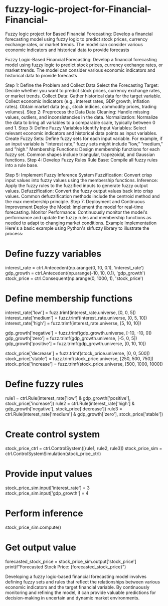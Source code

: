 # fuzzy-logic-project-for-Financial-Financial-
Fuzzy logic project for Based Financial Forecasting: Develop a financial forecasting model using fuzzy logic to predict stock prices, currency exchange rates, or market trends. The model can consider various economic indicators and historical data to provide forecasts

Fuzzy Logic-Based Financial Forecasting: Develop a financial forecasting model using fuzzy logic to predict stock prices, currency exchange rates, or market trends. The model can consider various economic indicators and historical data to provide forecasts

    
 




Step 1: Define the Problem and Collect Data
Select the Forecasting Target:
Decide whether you want to predict stock prices, currency exchange rates, or market trends.
Collect Data:
Gather historical data for the target variable.
Collect economic indicators (e.g., interest rates, GDP growth, inflation rates).
Obtain market data (e.g., stock indices, commodity prices, trading volumes).
Step 2: Preprocess the Data
Data Cleaning:
Handle missing values, outliers, and inconsistencies in the data.
Normalization:
Normalize the data to bring all variables to a comparable scale, typically between 0 and 1.
Step 3: Define Fuzzy Variables
Identify Input Variables:
Select relevant economic indicators and historical data points as input variables.
Create Fuzzy Sets:
Define fuzzy sets for each input variable. For example, if an input variable is "interest rate," fuzzy sets might include "low," "medium," and "high."
Membership Functions:
Design membership functions for each fuzzy set. Common shapes include triangular, trapezoidal, and Gaussian functions.
Step 4: Develop Fuzzy Rules
Rule Base:
Compile all fuzzy rules into a rule base.

Step 5: Implement Fuzzy Inference System
Fuzzification:
Convert crisp input values into fuzzy values using the membership functions.
Inference:
Apply the fuzzy rules to the fuzzified inputs to generate fuzzy output values.
Defuzzification:
Convert the fuzzy output values back into crisp values. Common defuzzification methods include the centroid method and the max membership principle.
Step 7: Deployment and Continuous Improvement
Deploy the Model:
Implement the model for real-time forecasting.
Monitor Performance:
Continuously monitor the model's performance and update the fuzzy rules and membership functions as needed to adapt to changing market conditions.
Example Implementation
Here's a basic example using Python's skfuzzy library to illustrate the process:

# Define fuzzy variables
interest_rate = ctrl.Antecedent(np.arange(0, 10, 0.1), 'interest_rate')
gdp_growth = ctrl.Antecedent(np.arange(-10, 10, 0.1), 'gdp_growth')
stock_price = ctrl.Consequent(np.arange(0, 1000, 1), 'stock_price')

# Define membership functions
interest_rate['low'] = fuzz.trimf(interest_rate.universe, [0, 0, 5])
interest_rate['medium'] = fuzz.trimf(interest_rate.universe, [0, 5, 10])
interest_rate['high'] = fuzz.trimf(interest_rate.universe, [5, 10, 10])

gdp_growth['negative'] = fuzz.trimf(gdp_growth.universe, [-10, -10, 0])
gdp_growth['zero'] = fuzz.trimf(gdp_growth.universe, [-5, 0, 5])
gdp_growth['positive'] = fuzz.trimf(gdp_growth.universe, [0, 10, 10])

stock_price['decrease'] = fuzz.trimf(stock_price.universe, [0, 0, 500])
stock_price['stable'] = fuzz.trimf(stock_price.universe, [250, 500, 750])
stock_price['increase'] = fuzz.trimf(stock_price.universe, [500, 1000, 1000])

# Define fuzzy rules
rule1 = ctrl.Rule(interest_rate['low'] & gdp_growth['positive'], stock_price['increase'])
rule2 = ctrl.Rule(interest_rate['high'] & gdp_growth['negative'], stock_price['decrease'])
rule3 = ctrl.Rule(interest_rate['medium'] & gdp_growth['zero'], stock_price['stable'])

# Create control system
stock_price_ctrl = ctrl.ControlSystem([rule1, rule2, rule3])
stock_price_sim = ctrl.ControlSystemSimulation(stock_price_ctrl)

# Provide input values
stock_price_sim.input['interest_rate'] = 3
stock_price_sim.input['gdp_growth'] = 4

# Perform inference
stock_price_sim.compute()

# Get output value
forecasted_stock_price = stock_price_sim.output['stock_price']
print(f"Forecasted Stock Price: {forecasted_stock_price}")

Developing a fuzzy logic-based financial forecasting model involves defining fuzzy sets and rules that reflect the relationships between various economic indicators and the target financial variable. By continuously monitoring and refining the model, it can provide valuable predictions for decision-making in uncertain and dynamic market environments.

